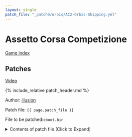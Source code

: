```yaml
---
layout: single
patch_file: "_patch0/orbis/AC2-Orbis-Shipping.yml"
---
```


# Assetto Corsa Competizione

[Game Index](/patch/#ps4)

## Patches

[Video](https://youtu.be/XnRTDuLJBig)

{% include_relative patch_header.md %}

Author: [illusion](https://twitter.com/illusion0002)

Patch file: `{{ page.patch_file }}`

File to be patched:`eboot.bin`

<details>
<summary>Contents of patch file (Click to Expand)</summary>

{% highlight yml %}
{% flexible_include {{ page.patch_file }} %}
{% endhighlight %}

</details>
